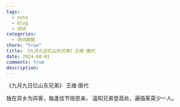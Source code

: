```yaml
---
tags:
  - note
  - blog
  - 诗词
categories:
  - 诗词歌赋
share: "true"
title: 《九月九日忆山东兄弟》王维·唐代
date: 2024-08-01
comments: true
description: 
---
```


《九月九日忆山东兄弟》
王维·唐代

独在异乡为异客，每逢佳节倍思亲。
遥知兄弟登高处，遍插茱萸少一人。

